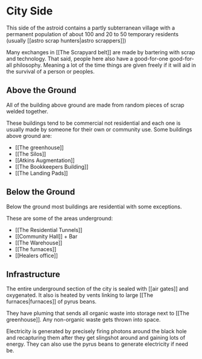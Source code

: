 # City Side

This side of the astroid contains a partly subterranean village with a permanent population of about 100 and 20 to 50 temporary residents (usually [[astro scrap hunters|astro scrappers]])

Many exchanges in [[The Scrapyard belt]] are made by bartering with scrap and technology. That said, people here also have a good-for-one good-for-all philosophy. Meaning a lot of the time things are given freely if it will aid in the survival of a person or peoples.

## Above the Ground

All of the building above ground are made from random pieces of scrap welded together.

These buildings tend to be commercial not residential and each one is usually made by someone for their own or community use. Some buildings above ground are:

- [[The greenhouse]]
- [[The Silos]]
- [[Atkins Augmentation]]
- [[The Bookkeepers Building]]
- [[The Landing Pads]]

## Below the Ground

Below the ground most buildings are residential with some exceptions.

These are some of the areas underground:

- [[The Residential Tunnels]]
- [[Community Hall]] + Bar
- [[The Warehouse]]
- [[The furnaces]]
- [[Healers office]]

## Infrastructure

The entire underground section of the city is sealed with [[air gates]] and oxygenated. It also is heated by vents linking to large [[The furnaces|furnaces]] of pyrus beans.

They have pluming that sends all organic waste into storage next to [[The greenhouse]]. Any non-organic waste gets thrown into space.

Electricity is generated by precisely firing photons around the black hole and recapturing them after they get slingshot around and gaining lots of energy. They can also use the pyrus beans to generate electricity if need be.
